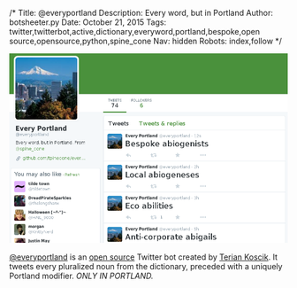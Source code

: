 /*
Title: @everyportland
Description: Every word, but in Portland
Author: botsheeter.py
Date: October 21, 2015
Tags: twitter,twitterbot,active,dictionary,everyword,portland,bespoke,open source,opensource,python,spine_cone
Nav: hidden
Robots: index,follow
*/

[![](/content/bots/twitterbots/images/everyportland.png)](https://twitter.com/everyportland)

[@everyportland](https://twitter.com/everyportland) is an [open source](https://github.com/tpinecone/everyportland) Twitter bot created by [Terian Koscik](https://twitter.com/spine_cone). It tweets every pluralized noun from the dictionary, preceded with a uniquely Portland modifier. *ONLY IN PORTLAND.*
